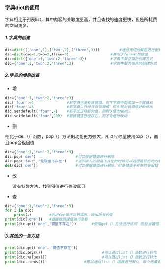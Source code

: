### 字典dict的使用

字典相比于列表list，其中内容的关联度更高，并且查找的速度更快，但是所耗费的空间更多。

##### 1.字典的创建

```python
dic=dict((('one',1),('two',2),('three',3)))			#通过元组的解包进行创建(一个大元组														#套了三个小元组)
dic=dict(one=1,two=2,three=3)					#类似于format的赋值
dic=dict({'one':1,'two':2,'three':3})			#字典中最正常的创建方式
dic={'one':1,'two':2,'three':3}					#字典中最为常用的创建方式
```

##### 2.字典的增删改查

+ 增

```python
dic={'one':1,'two':2,'three':3}	
dic['four']=4				#若字典中没有该键值，则在字典中新添加一个键值对
dic['four']=5				#若字典中已经含有该键值，那么是对该键值对的修改
dic.setdefault('four',4)	#若不加逗号后的值，则默认值为NONE。
dic.setdefault('four',100)	#若该键值已经存在，则不会进行改动
```

+ 删

相比于del（）函数，pop（）方法的功能更为强大，所以应尽量使用pop（），而且pop会返回值

```python
dic={'one':1,'two':2,'three':3}
dic.pop('one')        			#可以根据键值进行删除
dic.pop('four','此键值不存在')	#当所输入的键值不存在的时候可以返回逗号后的内容，不报错
del(dic['one'])					#可以根据键值进行删除，但是键值不存在时会报错
```

+ 改

  没有特殊方法，找到键值进行修改即可

+ 查

```python
dic={'one':1,'two':2,'three':3}
for i in dic:
    print(i)		#利用for循环进行遍历，输出所有的值
print(dic['one'])	#直接按照键值进行查看
print(dic.get('one','键值不存在'))		#使用get（）方法进行访问，而且当键值不存在时不会报错,更为安全
```

##### 3.其他的一些方法

```python
print(dic.get('one'，'键值不存在'))
print(dic.keys())							#可以通过list（）函数进行转化
print(dic.values())							#可以通过list（）函数进行转化
print(dic.items())					#可以通过list（）函数进行转化，每个元素都是一个元组
```


